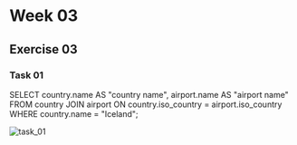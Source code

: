 # Week 03

## Exercise 03

### Task 01

SELECT country.name AS "country name", airport.name AS "airport name"
FROM country 
JOIN airport ON country.iso_country = airport.iso_country 
WHERE country.name = "Iceland";

![task_01](https://github.com/user-attachments/assets/de44a56c-4a82-4785-992b-9c444eed1b90)
